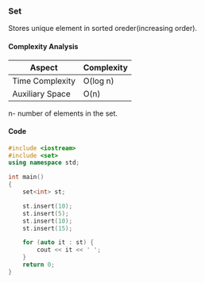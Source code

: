 ### Set

Stores unique element in sorted oreder(increasing order).

#### Complexity Analysis

| Aspect          | Complexity |
| --------------- | ---------- |
| Time Complexity | O(log n)   |
| Auxiliary Space | O(n)       |

n- number of elements in the set.

#### Code

```cpp
#include <iostream>
#include <set>
using namespace std;

int main()
{
    set<int> st;

    st.insert(10);
    st.insert(5);
    st.insert(10);
    st.insert(15);

    for (auto it : st) {
        cout << it << ' ';
    }
    return 0;
}
```
